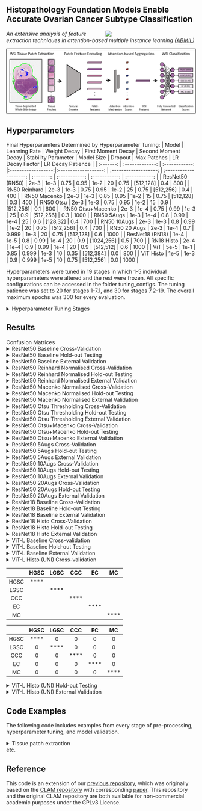 ## Histopathology Foundation Models Enable Accurate Ovarian Cancer Subtype Classification
<img src="CISTIB logo.png" align="right" width="240"/>

*An extensive analysis of feature extraction techniques in attention-based multiple instance learning ([ABMIL](https://proceedings.mlr.press/v80/ilse18a.html?ref=https://githubhelp.com))* 


<img src="ABMILpipelineUpdate-min.png" align="centre" width="900"/>

## Hyperparameters
Final Hyperparamters Determined by Hyperparameter Tuning: 
| Model | Learning Rate | Weight Decay | First Moment Decay | Second Moment Decay | Stability Parameter | Model Size | Dropout | Max Patches | LR Decay Factor | LR Decay Patience | 
| :-------: | :-------------: | :------------: |:------------------:|:-------------------: | :-------------------: | :--------------------: | :-------: | :-----------: | :-----------: | :-----------: |
| ResNet50 (RN50) | 2e-3 | 1e-3 | 0.75 | 0.95 | 1e-2 | 20 | 0.75 | [512,128] | 0.4 | 800 | 
| RN50 Reinhard  | 2e-3 | 1e-3 | 0.75 | 0.95 | 1e-2 | 25 | 0.75 | [512,256] | 0.4 | 400 | 
| RN50 Macenko | 2e-3 | 1e-3 | 0.85 | 0.95 | 1e-2 | 15 | 0.75 | [512,128] | 0.3 | 400 | 
| RN50 Otsu | 2e-3 | 1e-3 | 0.75 | 0.95 | 1e-2 | 15 | 0.9 | [512,256] | 0.1 | 600 | 
| RN50 Otsu+Macenko | 2e-3 | 1e-4 | 0.75 | 0.99 | 1e-3 | 25 |  0.9 | [512,256] | 0.3 | 1000 | 
| RN50 5Augs | 1e-3 | 1e-4 | 0.8 | 0.99 | 1e-4 | 25 | 0.6 | [128,32] | 0.4 | 700 | 
| RN50 10Augs | 2e-3 | 1e-3 | 0.8 | 0.99 | 1e-2 | 20 | 0.75 | [512,256] | 0.4 | 700 | 
| RN50 20 Augs | 2e-3 | 1e-4 | 0.7 | 0.999 | 1e-3 | 20 | 0.75 | [512,128] | 0.6 | 1000 | 
| ResNet18 (RN18) | 1e-4 | 1e-5 | 0.8 | 0.99 | 1e-4 | 20 | 0.9 | [1024,256] | 0.5 | 700 | 
| RN18 Histo | 2e-4 | 1e-4 | 0.9 | 0.99 | 1e-4 | 20 | 0.9 | [512,512] | 0.6 | 1000 | 
| ViT | 5e-5 | 1e-1 | 0.85 | 0.999 | 1e-3 | 10 | 0.35 | [512,384] | 0.0 | 800 | 
| ViT Histo | 1e-5 | 1e-3 | 0.9 | 0.999 | 1e-5 | 10 | 0.75 | [512,256] | 0.0 | 1000 | 



Hyperparameters were tuned in 19 stages in which 1-5 individual hyperparameters were altered and the rest were frozen. All specific configurations can be accessed in the folder tuning_configs. The tuning patience was set to 20 for stages 1-7.1, and 30 for stages 7.2-19. The overall maximum epochs was 300 for every evaluation.

<details>
<summary>
Hyperparameter Tuning Stages
</summary>
An issue with unstable random seeds effected some early experiments, but this was resolved before tuning stage 11 for each model. Models which were not effected by this were not subject to tuning stages 11 and 12, which repeated previous models using fixed random seeds.

- Stage 1: Learning Rate, Model Size
- Stage 2: Dropout, Max Patches
- Stage 3: First Moment Decay, Second Moment Decay
- Stage 4: Weight Decay, Learning Rate
- Stage 5: First Moment Decay, Stability Parameter
- Stage 6: Model Size, Max Patches
- Stage 7: LR Decay Factor, LR Decay Patience
- Stage 8: Learning Rate, Dropout
- Stage 9: Model Size
- Stage 10: Learning Rate, Model Size, LR Decay Patience
- Stage 11: Repeat of stage 10 with fixed random seeds
- Stage 12: Repeat of best from first 9 stages with fixed random seeds
- Stage 13: Dropout, Max Patches
- Stage 14: LR Decay Factor, LR Decay Patience
- Stage 15: Learning Rate, Model Size
- Stage 16: Max Patches, Weight Decay
- Stage 17: Model Size
- Stage 18: First Moment Decay, Second Moment Decay
- Stage 19: Learning Rate, First Moment Decay, Model Size, Dropout, Max Patches  


</details>

## Results

<summary>
Confusion Matrices
</summary>


<details>
<summary>
ResNet50 Baseline Cross-Validation
</summary>

|  | HGSC | LGSC |  CCC | EC | MC |
| :----------: | :----------: | :----------: | :----------: | :----------: | :----------: |
| HGSC | **1175** | 19 | 25 | 37 | 10 |
| LGSC | 62 | **22** | 2 | 4 | 2 |
| CCC | 60 | 4 | **120** | 6 | 8 |
| EC | 48 | 4 | 1 | **131** | 25 |
| MC | 8 | 0 | 6 | 40 | **45** |

class 0 precision: 0.86844 recall: 0.92812 f1: 0.89729

class 1 precision: 0.44898 recall: 0.23913 f1: 0.31206

class 2 precision: 0.77922 recall: 0.60606 f1: 0.68182

class 3 precision: 0.60092 recall: 0.62679 f1: 0.61358

class 4 precision: 0.50000 recall: 0.45455 f1: 0.47619

</details>

<details>
<summary>
ResNet50 Baseline Hold-out Testing
</summary>

|  | HGSC | LGSC |  CCC | EC | MC |
| :----------: | :----------: | :----------: | :----------: | :----------: | :----------: |
| HGSC | **20** | 0 | 0 | 0 | 0 |
| LGSC | 6 | **6** | 0 | 4 | 4 |
| CCC | 9 | 2 | **8** | 1 | 0 |
| EC | 3 | 0 | 0 | **17** | 0 |
| MC | 3 | 0 | 2 | 0 | **15** |

class 0 precision: 0.48780 recall: 1.00000 f1: 0.65574

class 1 precision: 0.75000 recall: 0.30000 f1: 0.42857

class 2 precision: 0.80000 recall: 0.40000 f1: 0.53333

class 3 precision: 0.77273 recall: 0.85000 f1: 0.80952

class 4 precision: 0.78947 recall: 0.75000 f1: 0.76923

</details>


<details>
<summary>
ResNet50 Baseline External Validation
</summary>

|  | HGSC | LGSC |  CCC | EC | MC |
| :----------: | :----------: | :----------: | :----------: | :----------: | :----------: |
| HGSC | **26** | 0 | 0 | 4 | 0 |
| LGSC | 7 | **2** | 0 | 0 | 0 |
| CCC | 2 | 1 | **17** | 0 | 0 |
| EC | 2 | 0 | 0 | **9** | 0 |
| MC | 0 | 0 | 0 | 3 | **7** |

class 0 precision: 0.70270 recall: 0.86667 f1: 0.77612

class 1 precision: 0.66667 recall: 0.22222 f1: 0.33333

class 2 precision: 1.00000 recall: 0.85000 f1: 0.91892

class 3 precision: 0.56250 recall: 0.81818 f1: 0.66667

class 4 precision: 1.00000 recall: 0.70000 f1: 0.82353

</details>

<details>
<summary>
ResNet50 Reinhard Normalised Cross-Validation
</summary>

|  | HGSC | LGSC |  CCC | EC | MC |
| :----------: | :----------: | :----------: | :----------: | :----------: | :----------: |
| HGSC | **1158** | 8 | 60 | 25 | 15 |
| LGSC | 70 | **13** | 5 | 1 | 3 |
| CCC | 56 | 5 | **126** | 0 | 11 |
| EC | 54 | 8 | 3 | **89** | 55 |
| MC | 11 | 0 | 8 | 36 | **44** |



</details>

<details>
<summary>
ResNet50 Reinhard Normalised Hold-out Testing
</summary>

|  | HGSC | LGSC |  CCC | EC | MC |
| :----------: | :----------: | :----------: | :----------: | :----------: | :----------: |
| HGSC | **20** | 0 | 0 | 0 | 0 |
| LGSC | 7 | **6** | 0 | 3 | 4 |
| CCC | 9 | 1 | **10** | 0 | 0 |
| EC | 5 | 1 | 0 | **13** | 1 |
| MC | 2 | 0 | 2 | 0 | **16** |


</details>


<details>
<summary>
ResNet50 Reinhard Normalised External Validation
</summary>

|  | HGSC | LGSC |  CCC | EC | MC |
| :----------: | :----------: | :----------: | :----------: | :----------: | :----------: |
| HGSC | **25** | 0 | 2 | 3 | 0 |
| LGSC | 4 | **4** | 1 | 0 | 0 |
| CCC | 3 | 1 | **16** | 0 | 0 |
| EC | 1 | 0 | 0 | **10** | 0 |
| MC | 0 | 0 | 0 | 2 | **8** |

class 0 precision: 0.75758 recall: 0.83333 f1: 0.79365

class 1 precision: 0.80000 recall: 0.44444 f1: 0.57143

class 2 precision: 0.84211 recall: 0.80000 f1: 0.82051

class 3 precision: 0.66667 recall: 0.90909 f1: 0.76923

class 4 precision: 1.00000 recall: 0.80000 f1: 0.88889

</details>

<details>
<summary>
ResNet50 Macenko Normalised Cross-Validation
</summary>

|  | HGSC | LGSC |  CCC | EC | MC |
| :----------: | :----------: | :----------: | :----------: | :----------: | :----------: |
| HGSC | **1154** | 23 | 50 | 33 | 6 |
| LGSC | 55 | **31** | 1 | 3 | 2 |
| CCC | 68 | 3 | **120** | 1 | 6 |
| EC | 48 | 9 | 1 | **130** | 21 |
| MC | 9 | 1 | 7 | 41 | **41** |

class 0 precision: 0.86507 recall: 0.91153 f1: 0.88769

class 1 precision: 0.46269 recall: 0.33696 f1: 0.38994

class 2 precision: 0.67039 recall: 0.60606 f1: 0.63660

class 3 precision: 0.62500 recall: 0.62201 f1: 0.62350

class 4 precision: 0.53947 recall: 0.41414 f1: 0.46857

</details>

<details>
<summary>
ResNet50 Macenko Normalised Hold-out Testing
</summary>

|  | HGSC | LGSC |  CCC | EC | MC |
| :----------: | :----------: | :----------: | :----------: | :----------: | :----------: |
| HGSC | **20** | 0 | 0 | 0 | 0 |
| LGSC | 7 | **7** | 0 | 4 | 2 |
| CCC | 10 | 1 | **9** | 0 | 0 |
| EC | 4 | 2 | 0 | **14** | 0 |
| MC | 5 | 0 | 2 | 0 | **13** |

class 0 precision: 0.43478 recall: 1.00000 f1: 0.60606

class 1 precision: 0.70000 recall: 0.35000 f1: 0.46667

class 2 precision: 0.81818 recall: 0.45000 f1: 0.58065

class 3 precision: 0.77778 recall: 0.70000 f1: 0.73684

class 4 precision: 0.86667 recall: 0.65000 f1: 0.74286

</details>


<details>
<summary>
ResNet50 Macenko Normalised External Validation
</summary>

|  | HGSC | LGSC |  CCC | EC | MC |
| :----------: | :----------: | :----------: | :----------: | :----------: | :----------: |
| HGSC | **29** | 0 | 0 | 1 | 0 |
| LGSC | 6 | **3** | 0 | 0 | 0 |
| CCC | 2 | 2 | **16** | 0 | 0 |
| EC | 2 | 0 | 0 | **8** | 1 |
| MC | 0 | 0 | 0 | 1 | **9** |

class 0 precision: 0.74359 recall: 0.96667 f1: 0.84058

class 1 precision: 0.60000 recall: 0.33333 f1: 0.42857

class 2 precision: 1.00000 recall: 0.80000 f1: 0.88889

class 3 precision: 0.80000 recall: 0.72727 f1: 0.76190

class 4 precision: 0.90000 recall: 0.90000 f1: 0.90000

</details>


<details>
<summary>
ResNet50 Otsu Thresholding Cross-Validation
</summary>

|  | HGSC | LGSC |  CCC | EC | MC |
| :----------: | :----------: | :----------: | :----------: | :----------: | :----------: |
| HGSC | **1169** | 28 | 23 | 34 | 12 |
| LGSC | 62 | **25** | 1 | 2 | 2 |
| CCC | 73 | 4 | **113** | 3 | 5 |
| EC | 55 | 2 | 5 | **116** | 31 |
| MC | 10 | 0 | 7 | 45 | **37** |

class 0 precision: 0.85391 recall: 0.92338 f1: 0.88729

class 1 precision: 0.42373 recall: 0.27174 f1: 0.33113

class 2 precision: 0.75839 recall: 0.57071 f1: 0.65130

class 3 precision: 0.58000 recall: 0.55502 f1: 0.56724

class 4 precision: 0.42529 recall: 0.37374 f1: 0.39785

</details>

<details>
<summary>
ResNet50 Otsu Thresholding Hold-out Testing
</summary>

|  | HGSC | LGSC |  CCC | EC | MC |
| :----------: | :----------: | :----------: | :----------: | :----------: | :----------: |
| HGSC | **20** | 0 | 0 | 0 | 0 |
| LGSC | 6 | **9** | 0 | 3 | 2 |
| CCC | 10 | 3 | **7** | 0 | 0 |
| EC | 3 | 1 | 0 | **16** | 0 |
| MC | 5 | 0 | 2 | 0 | **13** |

class 0 precision: 0.45455 recall: 1.00000 f1: 0.62500

class 1 precision: 0.69231 recall: 0.45000 f1: 0.54545

class 2 precision: 0.77778 recall: 0.35000 f1: 0.48276

class 3 precision: 0.84211 recall: 0.80000 f1: 0.82051

class 4 precision: 0.86667 recall: 0.65000 f1: 0.74286


</details>


<details>
<summary>
ResNet50 Otsu Thresholding External Validation
</summary>

|  | HGSC | LGSC |  CCC | EC | MC |
| :----------: | :----------: | :----------: | :----------: | :----------: | :----------: |
| HGSC | **30** | 0 | 0 | 0 | 0 |
| LGSC | 5 | **4** | 0 | 0 | 0 |
| CCC | 3 | 1 | **16** | 0 | 0 |
| EC | 2 | 0 | 0 | **9** | 0 |
| MC | 0 | 0 | 0 | 2 | **8** |

class 0 precision: 0.75000 recall: 1.00000 f1: 0.85714

class 1 precision: 0.80000 recall: 0.44444 f1: 0.57143

class 2 precision: 1.00000 recall: 0.80000 f1: 0.88889

class 3 precision: 0.81818 recall: 0.81818 f1: 0.81818

class 4 precision: 1.00000 recall: 0.80000 f1: 0.88889

</details>



<details>
<summary>
ResNet50 Otsu+Macenko Cross-Validation
</summary>

|  | HGSC | LGSC |  CCC | EC | MC |
| :----------: | :----------: | :----------: | :----------: | :----------: | :----------: |
| HGSC | **1163** | 34 | 33 | 32 | 4 |
| LGSC | 54 | **29** | 6 | 2 | 1 |
| CCC | 69 | 3 | **118** | 3 | 5 |
| EC | 50 | 6 | 2 | **127** | 24 |
| MC | 12 | 1 | 3 | 37 | **46** |

class 0 precision: 0.86276 recall: 0.91864 f1: 0.88982

class 1 precision: 0.39726 recall: 0.31522 f1: 0.35152

class 2 precision: 0.72840 recall: 0.59596 f1: 0.65556

class 3 precision: 0.63184 recall: 0.60766 f1: 0.61951

class 4 precision: 0.57500 recall: 0.46465 f1: 0.51397

</details>

<details>
<summary>
ResNet50 Otsu+Macenko Hold-out Testing
</summary>

|  | HGSC | LGSC |  CCC | EC | MC |
| :----------: | :----------: | :----------: | :----------: | :----------: | :----------: |
| HGSC | **20** | 0 | 0 | 0 | 0 |
| LGSC | 8 | **7** | 0 | 3 | 2 |
| CCC | 9 | 2 | **9** | 0 | 0 |
| EC | 4 | 2 | 0 | **14** | 0 |
| MC | 7 | 0 | 2 | 2 | **9** |

class 0 precision: 0.41667 recall: 1.00000 f1: 0.58824

class 1 precision: 0.63636 recall: 0.35000 f1: 0.45161

class 2 precision: 0.81818 recall: 0.45000 f1: 0.58065

class 3 precision: 0.73684 recall: 0.70000 f1: 0.71795

class 4 precision: 0.81818 recall: 0.45000 f1: 0.58065

</details>


<details>
<summary>
ResNet50 Otsu+Macenko External Validation
</summary>

|  | HGSC | LGSC |  CCC | EC | MC |
| :----------: | :----------: | :----------: | :----------: | :----------: | :----------: |
| HGSC | **29** | 0 | 0 | 1 | 0 |
| LGSC | 5 | **4** | 0 | 0 | 0 |
| CCC | 2 | 0 | **18** | 0 | 0 |
| EC | 2 | 0 | 0 | **9** | 0 |
| MC | 1 | 0 | 0 | 0 | **9** |

class 0 precision: 0.74359 recall: 0.96667 f1: 0.84058

class 1 precision: 1.00000 recall: 0.44444 f1: 0.61538

class 2 precision: 1.00000 recall: 0.90000 f1: 0.94737

class 3 precision: 0.90000 recall: 0.81818 f1: 0.85714

class 4 precision: 1.00000 recall: 0.90000 f1: 0.94737

</details>


<details>
<summary>
ResNet50 5Augs Cross-Validation
</summary>

|  | HGSC | LGSC |  CCC | EC | MC |
| :----------: | :----------: | :----------: | :----------: | :----------: | :----------: |
| HGSC | **1144** | 41 | 23 | 51 | 7 |
| LGSC | 56 | **29** | 4 | 2 | 1 |
| CCC | 67 | 6 | **116** | 2 | 7 |
| EC | 53 | 6 | 0 | **121** | 29 |
| MC | 12 | 0 | 4 | 35 | **48** |


</details>

<details>
<summary>
ResNet50 5Augs Hold-out Testing
</summary>

|  | HGSC | LGSC |  CCC | EC | MC |
| :----------: | :----------: | :----------: | :----------: | :----------: | :----------: |
| HGSC | **20** | 0 | 0 | 0 | 0 |
| LGSC | 6 | **7** | 1 | 4 | 2 |
| CCC | 10 | 3 | **7** | 0 | 0 |
| EC | 4 | 0 | 0 | **16** | 0 |
| MC | 3 | 0 | 2 | 0 | **15** |


</details>


<details>
<summary>
ResNet50 5Augs External Validation
</summary>

|  | HGSC | LGSC |  CCC | EC | MC |
| :----------: | :----------: | :----------: | :----------: | :----------: | :----------: |
| HGSC | **28** | 0 | 0 | 2 | 0 |
| LGSC | 4 | **4** | 0 | 1 | 0 |
| CCC | 2 | 1 | **17** | 0 | 0 |
| EC | 2 | 0 | 0 | **9** | 0 |
| MC | 0 | 0 | 0 | 3 | **7** |

class 0 precision: 0.77778 recall: 0.93333 f1: 0.84848

class 1 precision: 0.80000 recall: 0.44444 f1: 0.57143

class 2 precision: 1.00000 recall: 0.85000 f1: 0.91892

class 3 precision: 0.60000 recall: 0.81818 f1: 0.69231

class 4 precision: 1.00000 recall: 0.70000 f1: 0.82353

</details>



<details>
<summary>
ResNet50 10Augs Cross-Validation
</summary>

|  | HGSC | LGSC |  CCC | EC | MC |
| :----------: | :----------: | :----------: | :----------: | :----------: | :----------: |
| HGSC | **1164** | 29 | 25 | 42 | 6 |
| LGSC | 57 | **32** | 1 | 1 | 1 |
| CCC | 55 | 6 | **132** | 5 | 0 |
| EC | 47 | 6 | 1 | **131** | 24 |
| MC | 10 | 0 | 7 | 43 | **39** |

class 0 precision: 0.87322 recall: 0.91943 f1: 0.89573

class 1 precision: 0.43836 recall: 0.34783 f1: 0.38788

class 2 precision: 0.79518 recall: 0.66667 f1: 0.72527

class 3 precision: 0.59009 recall: 0.62679 f1: 0.60789

class 4 precision: 0.55714 recall: 0.39394 f1: 0.46154

</details>

<details>
<summary>
ResNet50 10Augs Hold-out Testing
</summary>

|  | HGSC | LGSC |  CCC | EC | MC |
| :----------: | :----------: | :----------: | :----------: | :----------: | :----------: |
| HGSC | **19** | 0 | 0 | 1 | 0 |
| LGSC | 6 | **7** | 0 | 4 | 3 |
| CCC | 11 | 3 | **6** | 0 | 0 |
| EC | 4 | 0 | 0 | **16** | 0 |
| MC | 2 | 0 | 2 | 0 | **16** |

class 0 precision: 0.45238 recall: 0.95000 f1: 0.61290

class 1 precision: 0.70000 recall: 0.35000 f1: 0.46667

class 2 precision: 0.75000 recall: 0.30000 f1: 0.42857

class 3 precision: 0.76190 recall: 0.80000 f1: 0.78049

class 4 precision: 0.84211 recall: 0.80000 f1: 0.82051

</details>


<details>
<summary>
ResNet50 10Augs External Validation
</summary>

|  | HGSC | LGSC |  CCC | EC | MC |
| :----------: | :----------: | :----------: | :----------: | :----------: | :----------: |
| HGSC | **28** | 0 | 0 | 2 | 0 |
| LGSC | 4 | **5** | 0 | 0 | 0 |
| CCC | 2 | 2 | **16** | 0 | 0 |
| EC | 1 | 1 | 0 | **9** | 0 |
| MC | 0 | 0 | 0 | 3 | **7** |

class 0 precision: 0.80000 recall: 0.93333 f1: 0.86154

class 1 precision: 0.62500 recall: 0.55556 f1: 0.58824

class 2 precision: 1.00000 recall: 0.80000 f1: 0.88889

class 3 precision: 0.64286 recall: 0.81818 f1: 0.72000

class 4 precision: 1.00000 recall: 0.70000 f1: 0.82353

</details>


<details>
<summary>
ResNet50 20Augs Cross-Validation
</summary>

|  | HGSC | LGSC |  CCC | EC | MC |
| :----------: | :----------: | :----------: | :----------: | :----------: | :----------: |
| HGSC | **1125** | 48 | 50 | 40 | 3 |
| LGSC | 53 | **31** | 4 | 2 | 2 |
| CCC | 51 | 10 | **127** | 3 | 7 |
| EC | 46 | 3 | 1 | **126** | 33 |
| MC | 10 | 0 | 5 | 36 | **48** |

class 0 precision: 0.87549 recall: 0.88863 f1: 0.88201

class 1 precision: 0.33696 recall: 0.33696 f1: 0.33696

class 2 precision: 0.67914 recall: 0.64141 f1: 0.65974

class 3 precision: 0.60870 recall: 0.60287 f1: 0.60577

class 4 precision: 0.51613 recall: 0.48485 f1: 0.50000

</details>

<details>
<summary>
ResNet50 20Augs Hold-out Testing
</summary>

|  | HGSC | LGSC |  CCC | EC | MC |
| :----------: | :----------: | :----------: | :----------: | :----------: | :----------: |
| HGSC | **19** | 0 | 0 | 1 | 0 |
| LGSC | 6 | **6** | 1 | 4 | 3 |
| CCC | 6 | 2 | **11** | 1 | 0 |
| EC | 4 | 0 | 0 | **16** | 0 |
| MC | 1 | 0 | 3 | 0 | **16** |

class 0 precision: 0.52778 recall: 0.95000 f1: 0.67857

class 1 precision: 0.75000 recall: 0.30000 f1: 0.42857

class 2 precision: 0.73333 recall: 0.55000 f1: 0.62857

class 3 precision: 0.72727 recall: 0.80000 f1: 0.76190

class 4 precision: 0.84211 recall: 0.80000 f1: 0.82051

</details>


<details>
<summary>
ResNet50 20Augs External Validation
</summary>

|  | HGSC | LGSC |  CCC | EC | MC |
| :----------: | :----------: | :----------: | :----------: | :----------: | :----------: |
| HGSC | **26** | 1 | 1 | 2 | 0 |
| LGSC | 3 | **6** | 0 | 0 | 0 |
| CCC | 2 | 1 | **17** | 0 | 0 |
| EC | 2 | 0 | 0 | **9** | 0 |
| MC | 0 | 0 | 0 | 2 | **8** |

class 0 precision: 0.78788 recall: 0.86667 f1: 0.82540

class 1 precision: 0.75000 recall: 0.66667 f1: 0.70588

class 2 precision: 0.94444 recall: 0.85000 f1: 0.89474

class 3 precision: 0.69231 recall: 0.81818 f1: 0.75000

class 4 precision: 1.00000 recall: 0.80000 f1: 0.88889

</details>

<details>
<summary>
ResNet18 Baseline Cross-Validation
</summary>

|  | HGSC | LGSC |  CCC | EC | MC |
| :----------: | :----------: | :----------: | :----------: | :----------: | :----------: |
| HGSC | **1179** | 37 | 32 | 12 | 6 |
| LGSC | 55 | **32** | 4 | 0 | 1 |
| CCC | 57 | 2 | **137** | 1 | 1 |
| EC | 56 | 7 | 10 | **98** | 38 |
| MC | 18 | 1 | 5 | 39 | **36** |

class 0 precision: 0.86374 recall: 0.93128 f1: 0.89624

class 1 precision: 0.40506 recall: 0.34783 f1: 0.37427

class 2 precision: 0.72872 recall: 0.69192 f1: 0.70984

class 3 precision: 0.65333 recall: 0.46890 f1: 0.54596

class 4 precision: 0.43902 recall: 0.36364 f1: 0.39779

</details>

<details>
<summary>
ResNet18 Baseline Hold-out Testing
</summary>

|  | HGSC | LGSC |  CCC | EC | MC |
| :----------: | :----------: | :----------: | :----------: | :----------: | :----------: |
| HGSC | **20** | 0 | 0 | 0 | 0 |
| LGSC | 6 | **8** | 0 | 2 | 4 |
| CCC | 9 | 3 | **8** | 0 | 0 |
| EC | 6 | 1 | 0 | **13** | 0 |
| MC | 3 | 0 | 2 | 0 | **15** |

class 0 precision: 0.45455 recall: 1.00000 f1: 0.62500

class 1 precision: 0.66667 recall: 0.40000 f1: 0.50000

class 2 precision: 0.80000 recall: 0.40000 f1: 0.53333

class 3 precision: 0.86667 recall: 0.65000 f1: 0.74286

class 4 precision: 0.78947 recall: 0.75000 f1: 0.76923

</details>


<details>
<summary>
ResNet18 Baseline External Validation
</summary>

|  | HGSC | LGSC |  CCC | EC | MC |
| :----------: | :----------: | :----------: | :----------: | :----------: | :----------: |
| HGSC | **28** | 0 | 0 | 2 | 0 |
| LGSC | 5 | **4** | 0 | 0 | 0 |
| CCC | 2 | 1 | **17** | 0 | 0 |
| EC | 2 | 0 | 0 | **9** | 0 |
| MC | 0 | 0 | 0 | 1 | **9** |

class 0 precision: 0.75676 recall: 0.93333 f1: 0.83582

class 1 precision: 0.80000 recall: 0.44444 f1: 0.57143

class 2 precision: 1.00000 recall: 0.85000 f1: 0.91892

class 3 precision: 0.75000 recall: 0.81818 f1: 0.78261

class 4 precision: 1.00000 recall: 0.90000 f1: 0.94737

</details>


<details>
<summary>
ResNet18 Histo Cross-Validation
</summary>

|  | HGSC | LGSC |  CCC | EC | MC |
| :----------: | :----------: | :----------: | :----------: | :----------: | :----------: |
| HGSC | **1165** | 26 | 29 | 43 | 3 |
| LGSC | 54 | **27** | 8 | 1 | 2 |
| CCC | 56 | 3 | **136** | 1 | 2 |
| EC | 56 | 5 | 1 | **121** | 26 |
| MC | 10 | 2 | 7 | 33 | **47** |

class 0 precision: 0.86875 recall: 0.92022 f1: 0.89375

class 1 precision: 0.42857 recall: 0.29348 f1: 0.34839

class 2 precision: 0.75138 recall: 0.68687 f1: 0.71768

class 3 precision: 0.60804 recall: 0.57895 f1: 0.59314

class 4 precision: 0.58750 recall: 0.47475 f1: 0.52514


</details>

<details>
<summary>
ResNet18 Histo Hold-out Testing
</summary>

|  | HGSC | LGSC |  CCC | EC | MC |
| :----------: | :----------: | :----------: | :----------: | :----------: | :----------: |
| HGSC | **19** | 0 | 0 | 1 | 0 |
| LGSC | 9 | **2** | 2 | 4 | 3 |
| CCC | 5 | 1 | **14** | 0 | 0 |
| EC | 6 | 1 | 0 | **13** | 0 |
| MC | 3 | 0 | 0 | 0 | **17** |

class 0 precision: 0.45238 recall: 0.95000 f1: 0.61290

class 1 precision: 0.50000 recall: 0.10000 f1: 0.16667

class 2 precision: 0.87500 recall: 0.70000 f1: 0.77778

class 3 precision: 0.72222 recall: 0.65000 f1: 0.68421

class 4 precision: 0.85000 recall: 0.85000 f1: 0.85000

</details>


<details>
<summary>
ResNet18 Histo External Validation
</summary>

|  | HGSC | LGSC |  CCC | EC | MC |
| :----------: | :----------: | :----------: | :----------: | :----------: | :----------: |
| HGSC | **22** | 0 | 0 | 8 | 0 |
| LGSC | 5 | **4** | 0 | 0 | 0 |
| CCC | 4 | 2 | **14** | 0 | 0 |
| EC | 1 | 0 | 0 | **6** | 4 |
| MC | 0 | 0 | 0 | 1 | **9** |

class 0 precision: 0.68750 recall: 0.73333 f1: 0.70968

class 1 precision: 0.66667 recall: 0.44444 f1: 0.53333

class 2 precision: 1.00000 recall: 0.70000 f1: 0.82353

class 3 precision: 0.40000 recall: 0.54545 f1: 0.46154

class 4 precision: 0.69231 recall: 0.90000 f1: 0.78261


</details>





<details>
<summary>
ViT-L Baseline Cross-validation
</summary>

|  | HGSC | LGSC |  CCC | EC | MC |
| :----------: | :----------: | :----------: | :----------: | :----------: | :----------: |
| HGSC | **1149** | 53 | 27 | 29 | 8 |
| LGSC | 44 | **37** | 4 | 2 | 5 |
| CCC | 51 | 5 | **135** | 1 | 6 |
| EC | 44 | 5 | 0 | **120** | 40 |
| MC | 3 | 1 | 4 | 35 | **56** |


class 0 precision: 0.89001 recall: 0.90758 f1: 0.89871

class 1 precision: 0.36634 recall: 0.40217 f1: 0.38342

class 2 precision: 0.79412 recall: 0.68182 f1: 0.73370

class 3 precision: 0.64171 recall: 0.57416 f1: 0.60606

class 4 precision: 0.48696 recall: 0.56566 f1: 0.52336

</details>


<details>
<summary>
ViT-L Baseline Hold-out Testing
</summary>

|  | HGSC | LGSC |  CCC | EC | MC |
| :----------: | :----------: | :----------: | :----------: | :----------: | :----------: |
| HGSC | **10** | 0 | 0 | 0 | 0 |
| LGSC | 1 | **10** | 2 | 5 | 2 |
| CCC | 5 | 1 | **14** | 0 | 0 |
| EC | 2 | 0 | 0 | **15** | 3 |
| MC | 1 | 0 | 2 | 0 | **17** |

class 0 precision: 0.68966 recall: 1.00000 f1: 0.81633

class 1 precision: 0.90909 recall: 0.50000 f1: 0.64516

class 2 precision: 0.77778 recall: 0.70000 f1: 0.73684

class 3 precision: 0.75000 recall: 0.75000 f1: 0.75000

class 4 precision: 0.77273 recall: 0.85000 f1: 0.80952

</details>


<details>
<summary>
ViT-L Baseline External Validation
</summary>

|  | HGSC | LGSC |  CCC | EC | MC |
| :----------: | :----------: | :----------: | :----------: | :----------: | :----------: |
| HGSC | **28** | 0 | 1 | 1 | 0 |
| LGSC | 4 | **3** | 1 | 1 | 0 |
| CCC | 1 | 0 | **19** | 0 | 0 |
| EC | 2 | 0 | 0 | **9** | 0 |
| MC | 0 | 0 | 0 | 0 | **10** |


class 0 precision: 0.80000 recall: 0.93333 f1: 0.86154

class 1 precision: 1.00000 recall: 0.33333 f1: 0.50000

class 2 precision: 0.90476 recall: 0.95000 f1: 0.92683

class 3 precision: 0.81818 recall: 0.81818 f1: 0.81818

class 4 precision: 1.00000 recall: 1.00000 f1: 1.00000


</details>


  
<details>
<summary>
ViT-L Histo (UNI) Cross-validation
</summary>

|  | HGSC | LGSC |  CCC | EC | MC |
| :----------: | :----------: | :----------: | :----------: | :----------: | :----------: |
| HGSC | **1165** | 46 | 28 | 25 | 2 |
| LGSC | 39 | **43** | 7 | 3 | 0 |
| CCC | 29 | 10 | **154** | 3 | 2 |
| EC | 21 | 4 | 2 | **173** | 9 |
| MC | 1 | 0 | 4 | 28 | **66** |

class 0 precision: 0.92829 recall: 0.92022 f1: 0.92424

class 1 precision: 0.41748 recall: 0.46739 f1: 0.44103

class 2 precision: 0.78974 recall: 0.77778 f1: 0.78372

class 3 precision: 0.74569 recall: 0.82775 f1: 0.78458

class 4 precision: 0.83544 recall: 0.66667 f1: 0.74157

</details>



|  | HGSC | LGSC |  CCC | EC | MC |
| :----------: | :----------: | :----------: | :----------: | :----------: | :----------: |
| HGSC | **** |  |  |  |  |
| LGSC |  | **** |  |  |  |
| CCC |  |  | **** |  |  |
| EC |  |  |  | **** |  |
| MC |  |  |  |  | **** |

|  | HGSC | LGSC |  CCC | EC | MC |
| :----------: | :----------: | :----------: | :----------: | :----------: | :----------: |
| HGSC | **** | 0 | 0 | 0 | 0 |
| LGSC | 0 | **** | 0 | 0 | 0 |
| CCC | 0 | 0 | **** | 0 | 0 |
| EC | 0 | 0 | 0 | **** | 0 |
| MC | 0 | 0 | 0 | 0 | **** |


<details>
<summary>
ViT-L Histo (UNI) Hold-out Testing
</summary>

|  | HGSC | LGSC |  CCC | EC | MC |
| :----------: | :----------: | :----------: | :----------: | :----------: | :----------: |
| HGSC | **18** | 0 | 0 | 2 | 0 |
| LGSC | 0 | **14** | 2 | 2 | 2 |
| CCC | 3 | 0 | **17** | 0 | 0 |
| EC | 1 | 0 | 0 | **19** | 0 |
| MC | 0 | 0 | 0 | 0 | **20** |

class 0 precision: 0.81818 recall: 0.90000 f1: 0.85714

class 1 precision: 1.00000 recall: 0.70000 f1: 0.82353

class 2 precision: 0.89474 recall: 0.85000 f1: 0.87179

class 3 precision: 0.82609 recall: 0.95000 f1: 0.88372

class 4 precision: 0.90909 recall: 1.00000 f1: 0.95238


</details>


<details>
<summary>
ViT-L Histo (UNI) External Validation
</summary>


|  | HGSC | LGSC |  CCC | EC | MC |
| :----------: | :----------: | :----------: | :----------: | :----------: | :----------: |
| HGSC | **27** | 0 | 1 | 2 | 0 |
| LGSC | 0 | **9** | 0 | 0 | 0 |
| CCC | 0 | 1 | **19** | 0 | 0 |
| EC | 0 | 0 | 0 | **10** | 1 |
| MC | 0 | 0 | 0 | 1 | **9** |

class 0 precision: 1.00000 recall: 0.90000 f1: 0.94737

class 1 precision: 0.90000 recall: 1.00000 f1: 0.94737

class 2 precision: 0.95000 recall: 0.95000 f1: 0.95000

class 3 precision: 0.76923 recall: 0.90909 f1: 0.83333

class 4 precision: 0.90000 recall: 0.90000 f1: 0.90000



</details>


## Code Examples
The following code includes examples from every stage of pre-processing, hyperparameter tuning, and model validation.  

<details>
<summary>
Tissue patch extraction
</summary>
We segmented tissue using saturation thresholding and extracted non-overlapping tissue regions which corresponded to 256x256 pixel patches at 40x (e.g. 512x512 for 20x, 1024x1024 for 10x). At this stage all images are still at 40x magnification, and only the patch size is changing:
  
``` shell
## 40x 256x256 patches for use in 40x experiments
python create_patches_fp.py --source "/mnt/data/Katie_WSI/edrive" --save_dir "/mnt/results/patches/ovarian_leeds_mag40x_patch256_DGX_fp" --patch_size 256 --step_size 256 --seg --patch --stitch 	
## 40x 8192x8192 patches for use in 1.25x experiments
python create_patches_fp.py --source "/mnt/data/Katie_WSI/edrive" --save_dir "/mnt/results/patches/ovarian_leeds_mag40x_patch8192_DGX_fp" --patch_size 8192 --step_size 8192 --seg --patch --stitch 	
``` 
</details>
etc.


## Reference
This code is an extension of our [previous repository](https://github.com/scjjb/DRAS-MIL), which was originally based on the [CLAM repository](https://github.com/mahmoodlab/CLAM) with corresponding [paper](https://www.nature.com/articles/s41551-020-00682-w). This repository and the original CLAM repository are both available for non-commercial academic purposes under the GPLv3 License.
